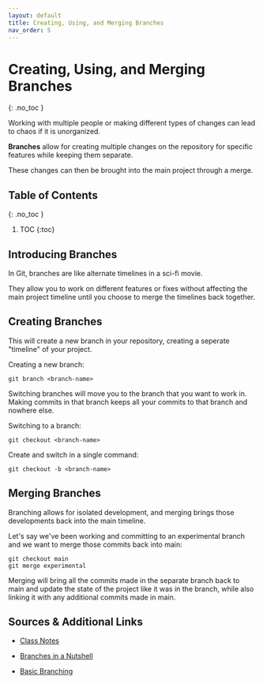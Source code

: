 ```yaml
---
layout: default
title: Creating, Using, and Merging Branches
nav_order: 5
---
```


<!-- prettier-ignore-start -->

# Creating, Using, and Merging Branches 
{: .no_toc }

Working with multiple people or making different types of changes can lead to chaos if it is unorganized.

**Branches** allow for creating multiple changes on the repository for specific features while keeping them separate.

These changes can then be brought into the main project through a merge.

## Table of Contents
{: .no_toc }

1. TOC
{:toc}

<!-- prettier-ignore-end -->

## Introducing Branches

In Git, branches are like alternate timelines in a sci-fi movie.

They allow you to work on different features or fixes without affecting the main project timeline until you choose to merge the timelines back together.

## Creating Branches

This will create a new branch in your repository, creating a seperate "timeline" of your project.

Creating a new branch:

```
git branch <branch-name>
```

Switching branches will move you to the branch that you want to work in. Making commits in that branch keeps all your commits to that branch and nowhere else.

Switching to a branch:

```
git checkout <branch-name>
```

Create and switch in a single command:

```
git checkout -b <branch-name>
```

## Merging Branches

Branching allows for isolated development, and merging brings those developments
back into the main timeline.

Let's say we've been working and committing to an experimental branch and we want to merge those commits back into main:

```
git checkout main
git merge experimental
```

Merging will bring all the commits made in the separate branch back to main and update the state of the project like it was in the branch, while also linking it with any additional commits made in main.

## Sources & Additional Links
- [Class Notes](https://stungeye.github.io/Software-Development-And-Documentation-1/02-git-version-control-next-steps/index.html)

- [Branches in a Nutshell](https://git-scm.com/book/en/v2/Git-Branching-Branches-in-a-Nutshell)

- [Basic Branching](https://git-scm.com/book/en/v2/Git-Branching-Basic-Branching-and-Merging)
